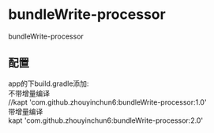 # bundleWrite-processor
bundleWrite-processor
## 配置
app的下build.gradle添加:  
不带增量编译  
//kapt 'com.github.zhouyinchun6:bundleWrite-processor:1.0'  
带增量编译  
kapt 'com.github.zhouyinchun6:bundleWrite-processor:2.0'  

